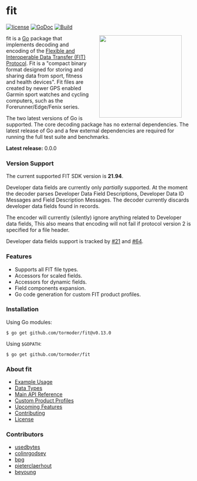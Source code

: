 # fit

[![license](http://img.shields.io/badge/license-MIT-blue.svg)](https://github.com/tormoder/fit/raw/master/LICENSE)
[![GoDoc](https://godoc.org/github.com/tormoder/fit?status.svg)](https://godoc.org/github.com/tormoder/fit)
[![Build](https://github.com/tormoder/fit/workflows/Build/badge.svg)](https://github.com/tormoder/fit/actions?query=workflow%3ABuild)

<img src="https://raw.githubusercontent.com/hackraft/gophericons/master/png/2.png" width="225" align="right" hspace="25" />

fit is a [Go](http://www.golang.org/) package that implements decoding and
encoding of the [Flexible and Interoperable Data Transfer (FIT)
Protocol](http://www.thisisant.com/resources/fit). Fit is a "compact binary
format designed for storing and sharing data from sport, fitness and health
devices". Fit files are created by newer GPS enabled Garmin sport watches and
cycling computers, such as the Forerunner/Edge/Fenix series.

The two latest versions of Go is supported. The core decoding package has no
external dependencies. The latest release of Go and a few external dependencies
are required for running the full test suite and benchmarks.

**Latest release:** 0.0.0

### Version Support

The current supported FIT SDK version is **21.94**.

Developer data fields are currently only _partially_ supported.
At the moment the decoder parses Developer Data Field Descriptions, Developer Data ID Messages and Field Description Messages.
The decoder currently discards developer data fields found in records. 

The encoder will currently (silently) ignore anything related to Developer data fields,
This also means that encoding will not fail if protocol version 2 is specified for a file header.

Developer data fields support is tracked by
[#21](https://github.com/tormoder/fit/issues/21)
and
[#64](https://github.com/tormoder/fit/issues/64).

### Features

* Supports all FIT file types.
* Accessors for scaled fields.
* Accessors for dynamic fields.
* Field components expansion.
* Go code generation for custom FIT product profiles.

### Installation

Using Go modules:

```
$ go get github.com/tormoder/fit@v0.13.0
```

Using `$GOPATH`:

```
$ go get github.com/tormoder/fit
```

### About fit

- [Example Usage](https://github.com/tormoder/fit/wiki/Example-Usage)
- [Data Types](https://github.com/tormoder/fit/wiki/Data-Types)
- [Main API Reference](https://github.com/tormoder/fit/wiki/Main-Api-Reference)
- [Custom Product Profiles](https://github.com/tormoder/fit/wiki/Custom-Product-Profiles)
- [Upcoming Features](https://github.com/tormoder/fit/wiki/Upcoming-Features)
- [Contributing](https://github.com/tormoder/fit/blob/master/CONTRIBUTING.md)
- [License](https://github.com/tormoder/fit/wiki/License)

### Contributors

- [usedbytes](https://github.com/usedbytes)
- [colinrgodsey](https://github.com/colinrgodsey)
- [bpg](https://github.com/bpg)
- [pieterclaerhout](https://github.com/pieterclaerhout)
- [beyoung](https://github.com/beyoung)
